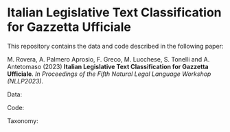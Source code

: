 # Italian Legislative Text Classification for Gazzetta Ufficiale

This repository contains the data and code described in the following paper:

M. Rovera, A. Palmero Aprosio, F. Greco, M. Lucchese, S. Tonelli and A. Antetomaso (2023) **Italian Legislative Text Classification for Gazzetta Ufficiale**. *In Proceedings of the Fifth Natural Legal Language Workshop (NLLP2023)*.

Data: 

Code:

Taxonomy: 

